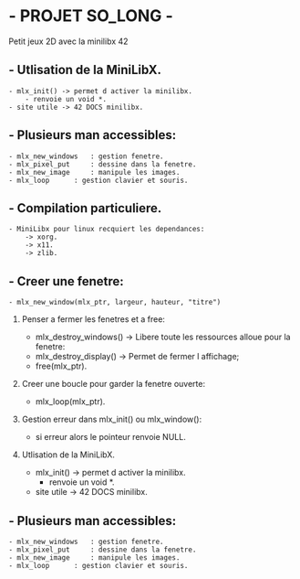 # - PROJET SO_LONG -		     

Petit jeux 2D avec la minilibx 42

## - Utlisation de la MiniLibX.
	- mlx_init() -> permet d activer la minilibx.
		- renvoie un void *.
	- site utile -> 42 DOCS minilibx.

## - Plusieurs man accessibles:
	- mlx_new_windows	: gestion fenetre.
	- mlx_pixel_put		: dessine dans la fenetre.
	- mlx_new_image		: manipule les images.
	- mlx_loop		: gestion clavier et souris.

## - Compilation particuliere.
	- MiniLibx pour linux recquiert les dependances:
		-> xorg.
		-> x11.
		-> zlib.

## - Creer une fenetre:
	- mlx_new_window(mlx_ptr, largeur, hauteur, "titre")

1. Penser a fermer les fenetres et a free:
	- mlx_destroy_windows()	-> Libere toute les ressources alloue pour la fenetre:
	- mlx_destroy_display() -> Permet de fermer l affichage;
	- free(mlx_ptr).

2. Creer une boucle pour garder la fenetre ouverte:
	- mlx_loop(mlx_ptr).

3. Gestion erreur dans mlx_init() ou mlx_window():
	- si erreur alors le pointeur renvoie NULL.


4. Utlisation de la MiniLibX.
	- mlx_init() -> permet d activer la minilibx.
		- renvoie un void *.
	- site utile -> 42 DOCS minilibx.

## - Plusieurs man accessibles:
	- mlx_new_windows	: gestion fenetre.
	- mlx_pixel_put		: dessine dans la fenetre.
	- mlx_new_image		: manipule les images.
	- mlx_loop		: gestion clavier et souris.
